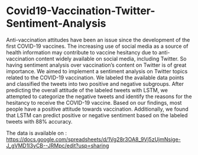# Covid19-Vaccination-Twitter-Sentiment-Analysis

Anti-vaccination attitudes have been an issue since the development of the first COVID-19 vaccines. The increasing use of social media as a source of health information may contribute to vaccine hesitancy due to anti-vaccination content widely available on social media, including Twitter. So having sentiment analysis over vaccination’s content on Twitter is of great importance. We aimed to implement a sentiment analysis on Twitter topics related to the COVID-19 vaccination. We labeled the available data points and classified the tweets into two positive and negative subgroups. After predicting the overall attitude of the labeled tweets with LSTM, we attempted to categorize the negative tweets and identify the reasons for the hesitancy to receive the COVID-19 vaccine. Based on our findings, most people have a positive attitude towards vaccination. Additionally, we found that LSTM can predict positive or negative sentiment based on the labeled tweets with 88% accuracy.

The data is available on : https://docs.google.com/spreadsheets/d/1Vg28r3OA8_9Vj5zUjmNsige-J_gVMD1I3yCB--JRMpc/edit?usp=sharing
